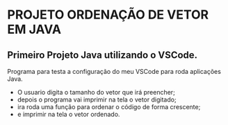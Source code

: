 # PROJETO ORDENAÇÃO DE VETOR EM JAVA

## Primeiro Projeto Java utilizando o VSCode.

Programa para testa a configuração do meu VSCode para roda aplicações Java.

- O usuario digita o tamanho do vetor que irá preencher;
- depois o programa vai imprimir na tela o vetor digitado;
- ira roda uma função para ordenar o código de forma crescente;
- e imprimir na tela o vetor ordenado. 


